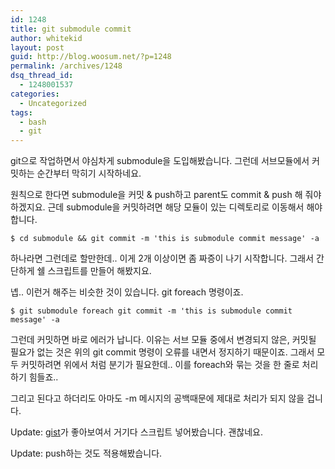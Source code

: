 ```yaml
---
id: 1248
title: git submodule commit
author: whitekid
layout: post
guid: http://blog.woosum.net/?p=1248
permalink: /archives/1248
dsq_thread_id:
  - 1248001537
categories:
  - Uncategorized
tags:
  - bash
  - git
---
```

git으로 작업하면서 야심차게 submodule을 도입해봤습니다. 그런데 서브모듈에서 커밋하는 순간부터 막히기 시작하네요.

원칙으로 한다면 submodule을 커밋 & push하고 parent도 commit & push 해 줘야하겠지요. 근데 submodule을 커밋하려면 해당 모듈이 있는 디렉토리로 이동해서 해야합니다.

    $ cd submodule && git commit -m 'this is submodule commit message' -a  

하나라면 그런데로 할만한데.. 이게 2개 이상이면 좀 짜증이 나기 시작합니다. 그래서 간단하게 쉘 스크립트를 만들어 해봤지요.


녭.. 이런거 해주는 비슷한 것이 있습니다. git foreach 명령이죠.

    $ git submodule foreach git commit -m 'this is submodule commit message' -a  

그런데 커밋하면 바로 에러가 납니다. 이유는 서브 모듈 중에서 변경되지 않은, 커밋될 필요가 없는 것은 위의 git commit 명령이 오류를 내면서 정지하기 때문이죠. 그래서 모두 커밋하려면 위에서 처럼 분기가 필요한데.. 이를 foreach와 묶는 것을 한 줄로 처리하기 힘들죠..

그리고 된다고 하더리도 아마도 -m 메시지의 공백때문에 제대로 처리가 되지 않을 겁니다.

Update: [gist][1]가 좋아보여서 거기다 스크립트 넣어봤습니다. 괜찮네요.

Update: push하는 것도 적용해봤습니다.

 [1]: https://gist.github.com